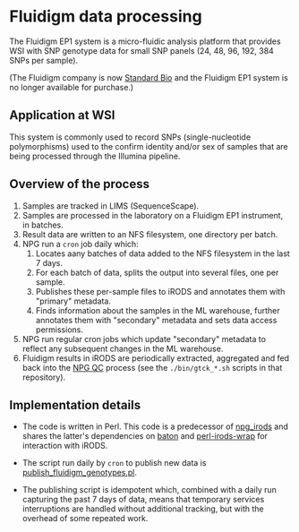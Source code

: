 # Fluidigm data processing

The Fluidigm EP1 system is a micro-fluidic analysis platform that provides WSI
with SNP genotype data for small SNP panels (24, 48, 96, 192, 384 SNPs per
sample).

(The Fluidigm company is now [Standard Bio](https://www.standardbio.com/) and
the Fluidigm EP1 system is no longer available for purchase.)

## Application at WSI

This system is commonly used to record SNPs (single-nucleotide polymorphisms)
used to the confirm identity and/or sex of samples that are being processed
through the Illumina pipeline.

## Overview of the process

1. Samples are tracked in LIMS (SequenceScape).
2. Samples are processed in the laboratory on a Fluidigm EP1 instrument, in batches.
3. Result data are written to an NFS filesystem, one directory per batch.
4. NPG run a `cron` job daily which:
   1. Locates aany batches of data added to the NFS filesystem in the last 7 days.
   2. For each batch of data, splits the output into several files, one per sample.
   3. Publishes these per-sample files to iRODS and annotates them with "primary"
      metadata.
   4. Finds information about the samples in the ML warehouse, further annotates
      them with "secondary" metadata and sets data access permissions.
5. NPG run regular cron jobs which update "secondary" metadata to reflect any
   subsequent changes in the ML warehouse.
6. Fluidigm results in iRODS are periodically extracted, aggregated and fed back
   into the [NPG QC](https://github.com/wtsi-npg/npg_qc) process (see
   the `./bin/gtck_*.sh` scripts in that repository).

## Implementation details

- The code is written in Perl. This code is a predecessor of [npg_irods](https://github.com/wtsi-npg/npg_irods)
  and shares the latter's dependencies on [baton](http://wtsi-npg.github.io/baton/)
  and [perl-irods-wrap](https://github.com/wtsi-npg/perl-irods-wrap) for
  interaction with iRODS.

- The script run daily by `cron` to publish new data is
  [publish_fluidigm_genotypes.pl](https://github.com/wtsi-npg/genotyping/blob/master/src/perl/bin/publish_fluidigm_genotypes.pl).  

- The publishing script is idempotent which, combined with a daily run capturing
  the past 7 days of data, means that temporary services interruptions are handled
  without additional tracking, but with the overhead of some repeated work.
